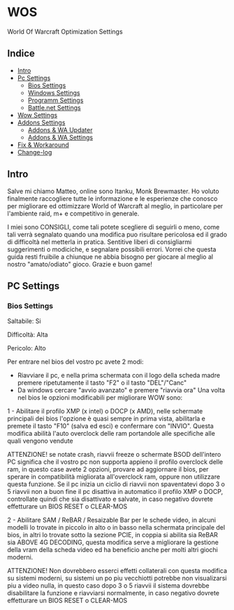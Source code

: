 # WOS
World Of Warcraft Optimization Settings
## Indice
- [Intro](#intro)
- [Pc Settings](#pc-settings)
  - [Bios Settings](#bios-settings)
  - [Windows Settings](#windows-settings)
  - [Programm Settings](#programm-settings)
  - [Battle.net Settings](#bnet-settings)
- [Wow Settings](#wow-settings)
- [Addons Settings](#addons-settings)
  - [Addons & WA Updater](#wowup-wago)
  - [Addons & WA Settings](#addons-wa-settings)
- [Fix & Workaround](#fix-workaround)
- [Change-log](#change-log)

## Intro
Salve mi chiamo Matteo, online sono Itanku, Monk Brewmaster. Ho voluto finalmente raccogliere tutte le informazione e le esperienze che conosco per migliorare ed ottimizzare World of Warcraft al meglio, in particolare per l'ambiente raid, m+ e competitivo in generale.

I miei sono CONSIGLI, come tali potete scegliere di seguirli o meno, come tali verrà segnalato quando una modifica puo risultare pericolosa ed il grado di difficoltà nel metterla in pratica.
Sentitive liberi di consigliarmi suggerimenti o modiciche, e segnalare possibili errori. Vorrei che questa guida resti fruibile a chiunque ne abbia bisogno per giocare al meglio al nostro "amato/odiato" gioco.
Grazie e buon game!

## PC Settings
### Bios Settings
Saltabile: Si 

Difficoltà: Alta 

Pericolo: Alto

Per entrare nel bios del vostro pc avete 2 modi:
- Riavviare il pc, e nella prima schermata con il logo della scheda madre premere ripetutamente il tasto "F2" o il tasto "DEL"/"Canc"
- Da windows cercare "avvio avanzato" e premere "riavvia ora"
Una volta nel bios le opzioni modificabili per migliorare WOW sono:

1 - Abilitare il profilo XMP (x intel) o DOCP (x AMD), nelle schermate principali dei bios l'opzione è quasi sempre in prima vista, abilitarla e premete il tasto "F10" (salva ed esci) e confermare con "INVIO". Questa modifica abilità l'auto overclock delle ram portandole alle specifiche alle quali vengono vendute 

  ATTENZIONE! se notate crash, riavvii freeze o schermate BSOD dell'intero PC significa che il vostro pc non supporta appieno il profilo overclock delle ram, in questo case avete 2 opzioni, provare ad aggiornare il bios, per sperare in compatibilità migliorata all'overclock ram, oppure non utilizzare questa funzione. Se il pc inizia un ciclio di riavvii non spaventatevi dopo 3 o 5 riavvii non a buon fine il pc disattiva in automatico il profilo XMP o DOCP, controllate quindi che sia disattivato e salvate, in caso negativo dovrete effetturare un BIOS RESET o CLEAR-MOS

2 - Abilitare SAM / ReBAR / Resaizable Bar per le schede video, in alcuni modelli lo trovate in piccolo in alto o in basso nella schermata principale del bios, in altri lo trovate sotto la sezione PCIE, in coppia si abilita sia ReBAR sia ABOVE 4G DECODING, questa modifica serve a migliorare la gestione della vram della scheda video ed ha beneficio anche per molti altri giochi moderni.

  ATTENZIONE! Non dovrebbero esserci effetti collaterali con questa modifica su sistemi moderni, su sistemi un po piu vecchiotti potrebbe non visualizarsi piu a video nulla, in questo caso dopo 3 o 5 riavvii il sistema dovrebbe disabilitare la funzione e riavviarsi normalmente, in caso negativo dovrete effetturare un BIOS RESET o CLEAR-MOS
